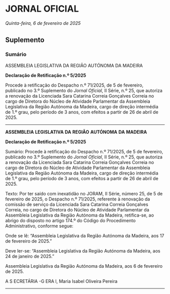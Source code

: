 # JORNAL OFICIAL

###### Quinta-feira, 6 de fevereiro de 2025

## **Suplemento**

### **Sumário**

ASSEMBLEIA LEGISLATIVA DA REGIÃO AUTÓNOMA DA MADEIRA

**Declaração de Retificação n.º 5/2025**

Procede à retificação do Despacho n.º 71/2025, de 5 de fevereiro, publicado no 3.º
Suplemento do _Jornal Oficial_, II Série, n.º 25, que autoriza a renovação da
Licenciada Sara Catarina Correia Gonçalves Correia no cargo de Diretora do Núcleo
de Atividade Parlamentar da Assembleia Legislativa da Região Autónoma da
Madeira, cargo de direção intermédia de 1.º grau, pelo período de 3 anos, com
efeitos a partir de 26 de abril de 2025.




---

**ASSEMBLEIA** **LEGISLATIVA** **DA** **REGIÃO** **AUTÓNOMA** **DA** **MADEIRA**


**Declaração de Retificação n.º 5/2025**


Sumário:
Procede à retificação do Despacho n.º 71/2025, de 5 de fevereiro, publicado no 3.º Suplemento do _Jornal Oficial_, II Série, n.º 25, que
autoriza a renovação da Licenciada Sara Catarina Correia Gonçalves Correia no cargo de Diretora do Núcleo de Atividade Parlamentar
da Assembleia Legislativa da Região Autónoma da Madeira, cargo de direção intermédia de 1.º grau, pelo período de 3 anos, com efeitos
a partir de 26 de abril de 2025.

Texto:
Por ter saído com inexatidão no JORAM, II Série, número 25, de 5 de fevereiro de 2025, o Despacho n.º 71/2025,
referente à renovação da comissão de serviço da Licenciada Sara Catarina Correia Gonçalves Correia, no cargo de Diretora do
Núcleo de Atividade Parlamentar da Assembleia Legislativa da Região Autónoma da Madeira, retifica-se, ao abrigo do
disposto no artigo 174.º do Código do Procedimento Administrativo, conforme segue:


Onde se lê:
“Assembleia Legislativa da Região Autónoma da Madeira, aos 17 de fevereiro de 2025.”

Deve ler-se:
“Assembleia Legislativa da Região Autónoma da Madeira, aos 24 de janeiro de 2025.”

Assembleia Legislativa da Região Autónoma da Madeira, aos 6 de fevereiro de 2025.

A S ECRETÁRIA -G ERA l, Maria Isabel Oliveira Pereira




---
